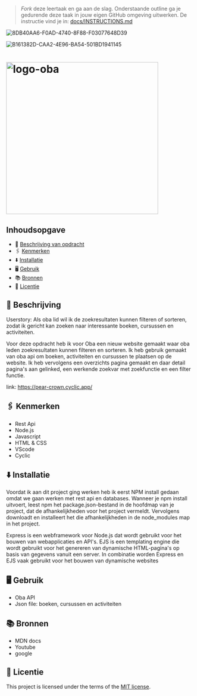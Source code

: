 > _Fork_ deze leertaak en ga aan de slag. Onderstaande outline ga je gedurende deze taak in jouw eigen GitHub omgeving uitwerken. De instructie vind je in: [docs/INSTRUCTIONS.md](docs/INSTRUCTIONS.md)

![8DB40AA6-F0AD-4740-8F88-F03077648D39](https://user-images.githubusercontent.com/94745953/225115348-04fb077c-00cb-4cd6-a8bc-4c70ebdbfa62.jpeg)



![B161382D-CAA2-4E96-BA54-501BD1941145](https://user-images.githubusercontent.com/94745953/225112366-f0792bd9-691b-4346-b039-aea785d36d48.jpeg)






# <img width="408" alt="logo-oba" src="https://user-images.githubusercontent.com/94745953/225242980-92f7cab6-c465-4705-b821-de7962871d18.png">



## Inhoudsopgave

  * 📝 [Beschrijving van opdracht](#beschrijving)
  * 🖇 [Kenmerken](#kenmerken)
  * ⬇️ [Installatie](#installatie)
  * 🖥 [Gebruik](#gebruik)
  * 📚 [Bronnen](#bronnen)
  * 👾 [Licentie](#licentie)

## 📝 Beschrijving
Userstory: Als oba lid wil ik de zoekresultaten kunnen filteren of sorteren, zodat ik gericht kan zoeken naar interessante boeken, cursussen en activiteiten.

Voor deze opdracht heb ik voor Oba een nieuw website gemaakt waar oba leden zoekresultaten kunnen filteren en sorteren. Ik heb gebruik gemaakt van oba api om boeken, activiteiten en cursussen te plaatsen op de website. Ik heb vervolgens een overzichts pagina gemaakt en daar detail pagina's aan gelinked, een werkende zoekvar met zoekfunctie en een filter functie. 

link: https://pear-crown.cyclic.app/

## 🖇 Kenmerken

- Rest Api
- Node.js
- Javascript
- HTML & CSS
- VScode
- Cyclic

## ⬇️ Installatie
Voordat ik aan dit project ging werken heb ik eerst NPM install gedaan omdat we gaan werken met rest api en databases.
Wanneer je npm install uitvoert, leest npm het package.json-bestand in de hoofdmap van je project, dat de afhankelijkheden voor het project vermeldt. Vervolgens downloadt en installeert het die afhankelijkheden in de node_modules map in het project.

Express is een webframework voor Node.js dat wordt gebruikt voor het bouwen van webapplicaties en API's. EJS is een templating engine die wordt gebruikt voor het genereren van dynamische HTML-pagina's op basis van gegevens vanuit een server. In combinatie worden Express en EJS vaak gebruikt voor het bouwen van dynamische websites


## 🖥 Gebruik
- Oba API
- Json file: boeken, cursussen en activiteiten

## 📚 Bronnen
- MDN docs
- Youtube
- google

## 👾 Licentie

This project is licensed under the terms of the [MIT license](./LICENSE).
